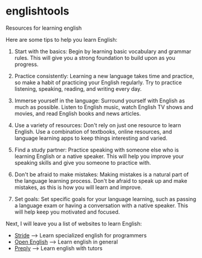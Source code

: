 # englishtools
Resources for learning english

Here are some tips to help you learn English:

1) Start with the basics: Begin by learning basic vocabulary and grammar rules. This will give you a strong foundation to build upon as you progress.

2) Practice consistently: Learning a new language takes time and practice, so make a habit of practicing your English regularly. Try to practice listening, speaking, reading, and writing every day.

3) Immerse yourself in the language: Surround yourself with English as much as possible. Listen to English music, watch English TV shows and movies, and read English books and news articles.

4) Use a variety of resources: Don't rely on just one resource to learn English. Use a combination of textbooks, online resources, and language learning apps to keep things interesting and varied.

5) Find a study partner: Practice speaking with someone else who is learning English or a native speaker. This will help you improve your speaking skills and give you someone to practice with.

6) Don't be afraid to make mistakes: Making mistakes is a natural part of the language learning process. Don't be afraid to speak up and make mistakes, as this is how you will learn and improve.

7) Set goals: Set specific goals for your language learning, such as passing a language exam or having a conversation with a native speaker. This will help keep you motivated and focused.

Next, I will leave you a list of websites to learn English:

- <a href="https://stride.com.co">Stride</a> --> Learn specialized english for programmers 
- <a href="https://openenglish.com">Open English</a> --> Learn english in general
- <a href="https://preply.com">Preply</a> --> Learn english with tutors
